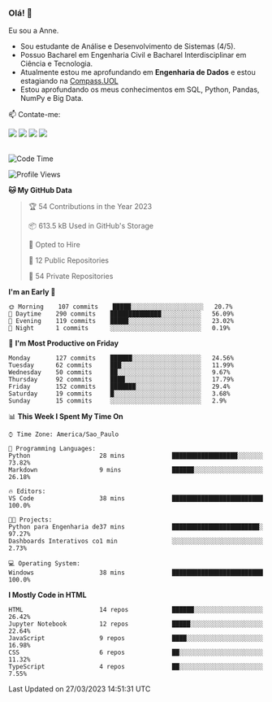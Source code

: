### Olá! 👋
Eu sou a Anne. 
- Sou estudante de Análise e Desenvolvimento de Sistemas (4/5).
- Possuo Bacharel em Engenharia Civil e Bacharel Interdisciplinar em Ciência e Tecnologia.
- Atualmente estou me aprofundando em **Engenharia de Dados** e estou estagiando na [Compass.UOL](https://compass.uol/pt/home/) 
- Estou aprofundando os meus conhecimentos em SQL, Python, Pandas, NumPy e Big Data.

📫 Contate-me: 

<div>
<a href="https://www.instagram.com/annekarolinefc/" target="_blank"><img src="https://img.shields.io/badge/-Instagram-%23E4405F?style=for-the-badge&logo=instagram&logoColor=white" target="_blank"></a> 
<a href = "mailto:annekarolinefc@gmail.com"><img src="https://img.shields.io/badge/-Gmail-%23333?style=for-the-badge&logo=gmail&logoColor=white" target="_blank"></a>
<a href="https://www.linkedin.com/in/devannekarolinefc/" target="_blank"><img src="https://img.shields.io/badge/-LinkedIn-%230077B5?style=for-the-badge&logo=linkedin&logoColor=white" target="_blank"></a> 
<a href="https://api.whatsapp.com/send?phone=5533991375118&text=Ol%C3%A1%20Anne!%20" target="_blank"><img src="https://img.shields.io/badge/WhatsApp-25D366?style=for-the-badge&logo=whatsapp&logoColor=white" target="_blank"></a>
</div>

  
<!--
  <img align="center" alt="Anne-An" height="30" width="40" src="https://github.com/devicons/devicon/blob/master/icons/angularjs/angularjs-original.svg">
-->

</br>

<!--START_SECTION:waka-->
![Code Time](http://img.shields.io/badge/Code%20Time-141%20hrs%2022%20mins-blue)

![Profile Views](http://img.shields.io/badge/Profile%20Views-2-blue)

**🐱 My GitHub Data** 

> 🏆 54 Contributions in the Year 2023
 > 
> 📦 613.5 kB Used in GitHub's Storage 
 > 
> 💼 Opted to Hire
 > 
> 📜 12 Public Repositories 
 > 
> 🔑 54 Private Repositories  
 > 
**I'm an Early 🐤** 

```text
🌞 Morning    107 commits    █████░░░░░░░░░░░░░░░░░░░░   20.7% 
🌇 Daytime    290 commits    ██████████████░░░░░░░░░░░   56.09% 
🌃 Evening    119 commits    █████░░░░░░░░░░░░░░░░░░░░   23.02% 
🌙 Night      1 commits      ░░░░░░░░░░░░░░░░░░░░░░░░░   0.19%

```
📅 **I'm Most Productive on Friday** 

```text
Monday       127 commits    ██████░░░░░░░░░░░░░░░░░░░   24.56% 
Tuesday      62 commits     ███░░░░░░░░░░░░░░░░░░░░░░   11.99% 
Wednesday    50 commits     ██░░░░░░░░░░░░░░░░░░░░░░░   9.67% 
Thursday     92 commits     ████░░░░░░░░░░░░░░░░░░░░░   17.79% 
Friday       152 commits    ███████░░░░░░░░░░░░░░░░░░   29.4% 
Saturday     19 commits     █░░░░░░░░░░░░░░░░░░░░░░░░   3.68% 
Sunday       15 commits     ░░░░░░░░░░░░░░░░░░░░░░░░░   2.9%

```


📊 **This Week I Spent My Time On** 

```text
⌚︎ Time Zone: America/Sao_Paulo

💬 Programming Languages: 
Python                   28 mins             ██████████████████░░░░░░░   73.82% 
Markdown                 9 mins              ██████░░░░░░░░░░░░░░░░░░░   26.18%

🔥 Editors: 
VS Code                  38 mins             █████████████████████████   100.0%

🐱‍💻 Projects: 
Python para Engenharia de37 mins             ████████████████████████░   97.27% 
Dashboards Interativos co1 min               ░░░░░░░░░░░░░░░░░░░░░░░░░   2.73%

💻 Operating System: 
Windows                  38 mins             █████████████████████████   100.0%

```

**I Mostly Code in HTML** 

```text
HTML                     14 repos            ██████░░░░░░░░░░░░░░░░░░░   26.42% 
Jupyter Notebook         12 repos            █████░░░░░░░░░░░░░░░░░░░░   22.64% 
JavaScript               9 repos             ████░░░░░░░░░░░░░░░░░░░░░   16.98% 
CSS                      6 repos             ██░░░░░░░░░░░░░░░░░░░░░░░   11.32% 
TypeScript               4 repos             ██░░░░░░░░░░░░░░░░░░░░░░░   7.55%

```



 Last Updated on 27/03/2023 14:51:31 UTC
<!--END_SECTION:waka-->
  
